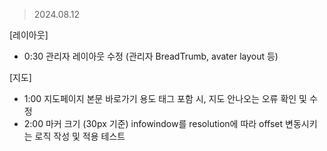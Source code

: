 
> 2024.08.12

[레이아웃]
- 0:30 관리자 레이아웃 수정 (관리자 BreadTrumb, avater layout 등)

[지도]
- 1:00 지도페이지 본문 바로가기 용도 태그 포함 시, 지도 안나오는 오류 확인 및 수정
- 2:00 마커 크기 (30px 기준) infowindow를 resolution에 따라 offset 변동시키는 로직 작성 및 적용 테스트